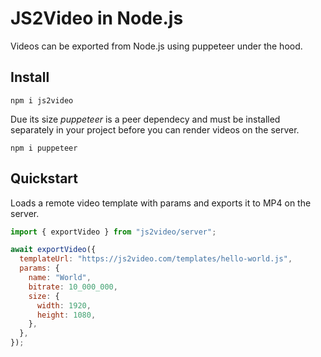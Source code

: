 # JS2Video in Node.js

Videos can be exported from Node.js using puppeteer under the hood.

## Install

```shell
npm i js2video
```

Due its size _puppeteer_ is a peer dependecy and must be installed separately in your project before you can render videos on the server.

```shell
npm i puppeteer
```

## Quickstart

Loads a remote video template with params and exports it to MP4 on the server.

```js
import { exportVideo } from "js2video/server";

await exportVideo({
  templateUrl: "https://js2video.com/templates/hello-world.js",
  params: {
    name: "World",
    bitrate: 10_000_000,
    size: {
      width: 1920,
      height: 1080,
    },
  },
});
```
